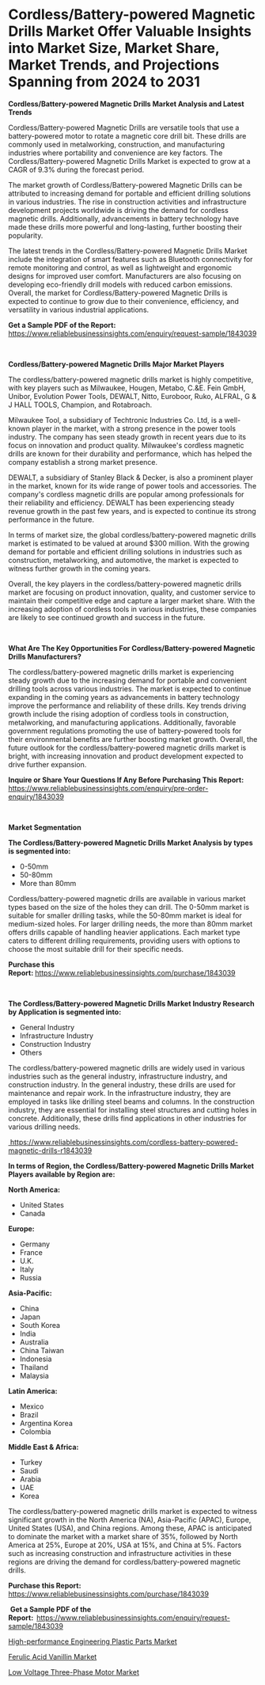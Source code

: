 <p><h1>Cordless/Battery-powered Magnetic Drills Market Offer Valuable Insights into Market Size, Market Share, Market Trends, and Projections Spanning from 2024 to 2031</h1></p><p><strong>Cordless/Battery-powered Magnetic Drills Market Analysis and Latest Trends</strong></p>
<p><p>Cordless/Battery-powered Magnetic Drills are versatile tools that use a battery-powered motor to rotate a magnetic core drill bit. These drills are commonly used in metalworking, construction, and manufacturing industries where portability and convenience are key factors. The Cordless/Battery-powered Magnetic Drills Market is expected to grow at a CAGR of 9.3% during the forecast period.</p><p>The market growth of Cordless/Battery-powered Magnetic Drills can be attributed to increasing demand for portable and efficient drilling solutions in various industries. The rise in construction activities and infrastructure development projects worldwide is driving the demand for cordless magnetic drills. Additionally, advancements in battery technology have made these drills more powerful and long-lasting, further boosting their popularity.</p><p>The latest trends in the Cordless/Battery-powered Magnetic Drills Market include the integration of smart features such as Bluetooth connectivity for remote monitoring and control, as well as lightweight and ergonomic designs for improved user comfort. Manufacturers are also focusing on developing eco-friendly drill models with reduced carbon emissions. Overall, the market for Cordless/Battery-powered Magnetic Drills is expected to continue to grow due to their convenience, efficiency, and versatility in various industrial applications.</p></p>
<p><strong>Get a Sample PDF of the Report:&nbsp;</strong> <a href="https://www.reliablebusinessinsights.com/enquiry/request-sample/1843039">https://www.reliablebusinessinsights.com/enquiry/request-sample/1843039</a></p>
<p>&nbsp;</p>
<p><strong>Cordless/Battery-powered Magnetic Drills Major Market Players</strong></p>
<p><p>The cordless/battery-powered magnetic drills market is highly competitive, with key players such as Milwaukee, Hougen, Metabo, C.&E. Fein GmbH, Unibor, Evolution Power Tools, DEWALT, Nitto, Euroboor, Ruko, ALFRAL, G & J HALL TOOLS, Champion, and Rotabroach. </p><p>Milwaukee Tool, a subsidiary of Techtronic Industries Co. Ltd, is a well-known player in the market, with a strong presence in the power tools industry. The company has seen steady growth in recent years due to its focus on innovation and product quality. Milwaukee's cordless magnetic drills are known for their durability and performance, which has helped the company establish a strong market presence.</p><p>DEWALT, a subsidiary of Stanley Black & Decker, is also a prominent player in the market, known for its wide range of power tools and accessories. The company's cordless magnetic drills are popular among professionals for their reliability and efficiency. DEWALT has been experiencing steady revenue growth in the past few years, and is expected to continue its strong performance in the future.</p><p>In terms of market size, the global cordless/battery-powered magnetic drills market is estimated to be valued at around $300 million. With the growing demand for portable and efficient drilling solutions in industries such as construction, metalworking, and automotive, the market is expected to witness further growth in the coming years.</p><p>Overall, the key players in the cordless/battery-powered magnetic drills market are focusing on product innovation, quality, and customer service to maintain their competitive edge and capture a larger market share. With the increasing adoption of cordless tools in various industries, these companies are likely to see continued growth and success in the future.</p></p>
<p>&nbsp;</p>
<p><strong>What Are The Key Opportunities For Cordless/Battery-powered Magnetic Drills Manufacturers?</strong></p>
<p><p>The cordless/battery-powered magnetic drills market is experiencing steady growth due to the increasing demand for portable and convenient drilling tools across various industries. The market is expected to continue expanding in the coming years as advancements in battery technology improve the performance and reliability of these drills. Key trends driving growth include the rising adoption of cordless tools in construction, metalworking, and manufacturing applications. Additionally, favorable government regulations promoting the use of battery-powered tools for their environmental benefits are further boosting market growth. Overall, the future outlook for the cordless/battery-powered magnetic drills market is bright, with increasing innovation and product development expected to drive further expansion.</p></p>
<p><strong>Inquire or Share Your Questions If Any Before Purchasing This Report:</strong> <a href="https://www.reliablebusinessinsights.com/enquiry/pre-order-enquiry/1843039">https://www.reliablebusinessinsights.com/enquiry/pre-order-enquiry/1843039</a></p>
<p>&nbsp;</p>
<p><strong>Market Segmentation</strong></p>
<p><strong>The Cordless/Battery-powered Magnetic Drills Market Analysis by types is segmented into:</strong></p>
<p><ul><li>0-50mm</li><li>50-80mm</li><li>More than 80mm</li></ul></p>
<p><p>Cordless/battery-powered magnetic drills are available in various market types based on the size of the holes they can drill. The 0-50mm market is suitable for smaller drilling tasks, while the 50-80mm market is ideal for medium-sized holes. For larger drilling needs, the more than 80mm market offers drills capable of handling heavier applications. Each market type caters to different drilling requirements, providing users with options to choose the most suitable drill for their specific needs.</p></p>
<p><strong>Purchase this Report:&nbsp;</strong><a href="https://www.reliablebusinessinsights.com/purchase/1843039">https://www.reliablebusinessinsights.com/purchase/1843039</a></p>
<p>&nbsp;</p>
<p><strong>The Cordless/Battery-powered Magnetic Drills Market Industry Research by Application is segmented into:</strong></p>
<p><ul><li>General Industry</li><li>Infrastructure Industry</li><li>Construction Industry</li><li>Others</li></ul></p>
<p><p>The cordless/battery-powered magnetic drills are widely used in various industries such as the general industry, infrastructure industry, and construction industry. In the general industry, these drills are used for maintenance and repair work. In the infrastructure industry, they are employed in tasks like drilling steel beams and columns. In the construction industry, they are essential for installing steel structures and cutting holes in concrete. Additionally, these drills find applications in other industries for various drilling needs.</p></p>
<p><a href="https://www.reliablebusinessinsights.com/cordless-battery-powered-magnetic-drills-r1843039">&nbsp;https://www.reliablebusinessinsights.com/cordless-battery-powered-magnetic-drills-r1843039</a></p>
<p><strong>In terms of Region, the Cordless/Battery-powered Magnetic Drills Market Players available by Region are:</strong></p>
<p>
    <p> <strong> North America: </strong>
        <ul>
            <li>United States</li>
            <li>Canada</li>
        </ul>
        </p> 
    <p> <strong> Europe: </strong>
        <ul>
            <li>Germany</li>
            <li>France</li>
            <li>U.K.</li>
            <li>Italy</li>
            <li>Russia</li>
        </ul>
        </p> 
    <p> <strong> Asia-Pacific: </strong>
        <ul>
            <li>China</li>
            <li>Japan</li>
            <li>South Korea</li>
            <li>India</li>
            <li>Australia</li>
            <li>China Taiwan</li>
            <li>Indonesia</li>
            <li>Thailand</li>
            <li>Malaysia</li>
        </ul>
        </p> 
    <p> <strong> Latin America: </strong>
        <ul>
            <li>Mexico</li>
            <li>Brazil</li>
            <li>Argentina Korea</li>
            <li>Colombia</li>
        </ul>
        </p> 
    <p> <strong> Middle East & Africa: </strong>
        <ul>
            <li>Turkey</li>
            <li>Saudi</li>
            <li>Arabia</li>
            <li>UAE</li>
            <li>Korea</li>
        </ul>
    </p>
    </p>
<p><p>The cordless/battery-powered magnetic drills market is expected to witness significant growth in the North America (NA), Asia-Pacific (APAC), Europe, United States (USA), and China regions. Among these, APAC is anticipated to dominate the market with a market share of 35%, followed by North America at 25%, Europe at 20%, USA at 15%, and China at 5%. Factors such as increasing construction and infrastructure activities in these regions are driving the demand for cordless/battery-powered magnetic drills.</p></p>
<p><strong>Purchase this Report: </strong><a href="https://www.reliablebusinessinsights.com/purchase/1843039">https://www.reliablebusinessinsights.com/purchase/1843039</a></p>
<p>&nbsp;<strong>Get a Sample PDF of the Report:&nbsp;&nbsp;</strong><a href="https://www.reliablebusinessinsights.com/enquiry/request-sample/1843039">https://www.reliablebusinessinsights.com/enquiry/request-sample/1843039</a></p>
<p><strong></strong></p>
<p><p><a href="https://github.com/anggakarna133/Market-Research-Report-List-1/blob/main/high-performance-engineering-plastic-parts-market.md">High-performance Engineering Plastic Parts Market</a></p><p><a href="https://github.com/JosephMorgnlvXXff/Market-Research-Report-List-1/blob/main/ferulic-acid-vanillin-market.md">Ferulic Acid Vanillin Market</a></p><p><a href="https://github.com/ochgvvcj16/Market-Research-Report-List-1/blob/main/low-voltage-three-phase-motor-market.md">Low Voltage Three-Phase Motor Market</a></p></p>